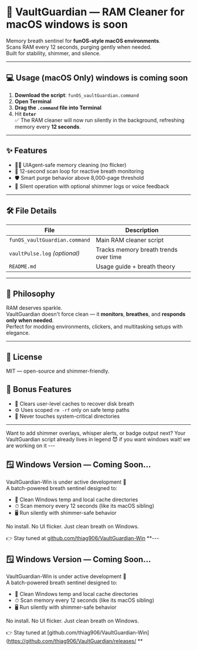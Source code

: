 # 🫧 VaultGuardian — RAM Cleaner for macOS windows is soon

Memory breath sentinel for **funOS-style macOS environments**.  
Scans RAM every 12 seconds, purging gently when needed.  
Built for stability, shimmer, and silence.

---

## 💻 Usage (macOS Only) windows is coming soon 

1. **Download the script**: `funOS_vaultGuardian.command`
2. **Open Terminal**
3. **Drag the `.command` file into Terminal**
4. Hit **`Enter`**  
✅ The RAM cleaner will now run silently in the background, refreshing memory every **12 seconds**.

---

## ✨ Features

- 🧘‍♂️ UIAgent-safe memory cleaning (no flicker)
- 🔄 12-second scan loop for reactive breath monitoring
- 🛡 Smart purge behavior above 8,000-page threshold
- 🖤 Silent operation with optional shimmer logs or voice feedback

---

## 🛠 File Details

| File                     | Description                         |
|--------------------------|-------------------------------------|
| `funOS_vaultGuardian.command` | Main RAM cleaner script              |
| `vaultPulse.log` *(optional)* | Tracks memory breath trends over time |
| `README.md`              | Usage guide + breath theory        |

---

## 🎩 Philosophy

RAM deserves sparkle.  
VaultGuardian doesn't force clean — it **monitors**, **breathes**, and **responds only when needed**.  
Perfect for modding environments, clickers, and multitasking setups with elegance.

---

## 🔐 License

MIT — open-source and shimmer-friendly.
## 🧹 Bonus Features

- 🧼 Clears user-level caches to recover disk breath
- ⚙️ Uses scoped `rm -rf` only on safe temp paths
- 🚫 Never touches system-critical directories


---

Want to add shimmer overlays, whisper alerts, or badge output next? Your VaultGuardian script already lives in legend 😈
if you want windows wait! we are working on it ---

## 🪟 Windows Version — Coming Soon...

VaultGuardian-Win is under active development 🚧  
A batch-powered breath sentinel designed to:

- 🧠 Clean Windows temp and local cache directories
- ⏱ Scan memory every 12 seconds (like its macOS sibling)
- 🖥️ Run silently with shimmer-safe behavior

No install. No UI flicker. Just clean breath on Windows.

👉 Stay tuned at [github.com/thiag906/VaultGuardian-Win](https://github.com/thiag906/VaultGuardian-Win)
**---

## 🪟 Windows Version — Coming Soon...

VaultGuardian-Win is under active development 🚧  
A batch-powered breath sentinel designed to:

- 🧠 Clean Windows temp and local cache directories
- ⏱ Scan memory every 12 seconds (like its macOS sibling)
- 🖥️ Run silently with shimmer-safe behavior

No install. No UI flicker. Just clean breath on Windows.

👉 Stay tuned at [github.com/thiag906/VaultGuardian-Win](https://github.com/thiag906/VaultGuardian/releases/
**
